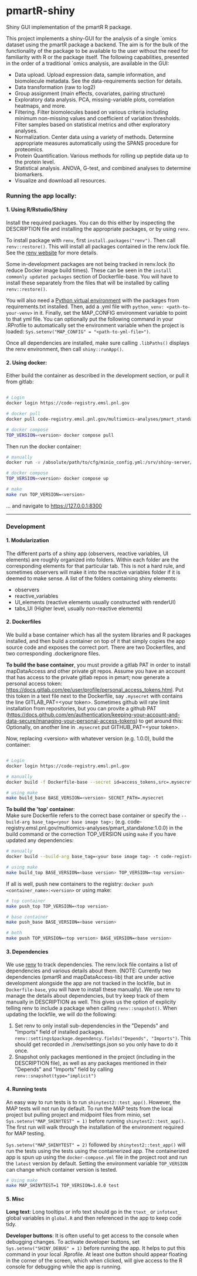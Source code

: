 # pmartR-shiny

Shiny GUI implementation of the pmartR R package.

This project implements a shiny-GUI for the analysis of a single \`omics dataset
using the pmartR package a backend.  The aim is for the bulk of the functionality
of the package to be available to the user without the need for familiarity with
R or the package itself.  The following capabilities, presented in the order of
a traditional `omics analysis, are available in the GUI:

- Data upload.  Upload expression data, sample information, and biomolecule metadata.  See the data-requirements section for details.
- Data transformation (raw to log2)
- Group assignment (main effects, covariates, pairing structure)
- Exploratory data analysis.  PCA, missing-variable plots, correlation heatmaps, and more.
- Filtering.  Filter biomolecules based on various criteria including minimum non-missing values and coefficient of variation thresholds.  Filter samples based on statistical metrics and other exploratory analyses.
- Normalization.  Center data using a variety of methods.  Determine appropriate measures automatically using the SPANS procedure for proteomics.
- Protein Quantification.  Various methods for rolling up peptide data up to the protein level.
- Statistical analysis.  ANOVA, G-test, and combined analyses to determine biomarkers.
- Visualize and download all resources.

### Running the app locally:

#### 1.  Using R/Rstudio/Shiny
Install the required packages.  You can do this either by inspecting the DESCRIPTION file and installing the appropriate packages, or by using `renv`.  

To install package with `renv`, first `install.packages("renv")`.  Then call `renv::restore()`.  This will install all packages contained in the renv.lock file.  See the [renv website](https://rstudio.github.io/renv/articles/renv.html) for more details.

Some in-development packages are not being tracked in renv.lock (to reduce Docker image build times).  These can be seen in the `install commonly updated packages` section of Dockerfile-base.  You will have to install these separately from the files that will be installed by calling `renv::restore()`.

You will also need a [Python virtual environment](https://packaging.python.org/en/latest/guides/installing-using-pip-and-virtual-environments/#creating-a-virtual-environment) with the packages from requirements.txt installed. 
Then, add a .yml file with `python_venv: <path-to-your-venv>` in it. Finally, set the MAP_CONFIG environment variable to point to that yml file. 
You can optionally put the following command in your .RProfile to automatically set the environment variable when the project is loaded: `Sys.setenv("MAP_CONFIG" = "<path-to-yml-file>")`.

Once all dependencies are installed, make sure calling `.libPaths()` displays the renv environment, then call `shiny::runApp()`.

#### 2.  Using docker:

Either build the container as described in the development section, or pull it from gitlab:

```bash

# Login 
docker login https://code-registry.emsl.pnl.gov

# docker pull
docker pull code-registry.emsl.pnl.gov/multiomics-analyses/pmart_standalone:<version>`

# docker compose
TOP_VERSION=<version> docker compose pull
```

Then run the docker container:
```bash
# manually
docker run -v /absolute/path/to/cfg/minio_config.yml:/srv/shiny-server/cfg/minio_config.yml -p 8300:8300 code-registry.emsl.pnl.gov/multiomics-analyses/pmart_standalone:<version>

# docker compose
TOP_VERSION=<version> docker compose up

# make
make run TOP_VERSION=<version>
```
... and navigate to https://127.0.0.1:8300


***

### **Development**

#### **1. Modularization**

The different parts of a shiny app (observers, reactive variables, UI elements) are roughly organized into folders.  Within each folder are the corresponding elements for that particular tab.  This is not a hard rule, and sometimes observers will make it into the reactive variables folder if it is deemed to make sense.  A list of the folders containing shiny elements:

- observers
- reactive_variables
- UI_elements (reactive elements usually constructed with renderUI)
- tabs_UI (Higher level, usually non-reactive elements)

#### **2. Dockerfiles**

We build a base container which has all the system libraries and R packages installed, and then build a container on top of it that simply copies the app source code and exposes the correct port.  There are two Dockerfiles, and two corresponding .dockerignore files.

**To build the base container**, you must provide a gitlab PAT in order to install mapDataAccess and other private git repos.  Assume you have an account that has access to the private gitlab repos in pmart; now generate a personal access token:  https://docs.gitlab.com/ee/user/profile/personal_access_tokens.html.  Put this token in a text file next to the Dockerfile, say `.mysecret` with contains the line GITLAB_PAT=&lt;your token&gt;.  Sometimes github will rate limit installation from repositories, but you can provite a github PAT (https://docs.github.com/en/authentication/keeping-your-account-and-data-secure/managing-your-personal-access-tokens) to get around this:  Optionally, on another line in `.mysecret` put GITHUB_PAT=&lt;your token&gt;.

Now, replacing &lt;version&gt; with whatever version (e.g. 1.0.0), build the container:

```bash

# Login 
docker login https://code-registry.emsl.pnl.gov

# manually
docker build -f Dockerfile-base --secret id=access_tokens,src=.mysecret -t code-registry.emsl.pnl.gov/multiomics-analyses/pmart_standalone/base:<version> .

# using make
make build_base BASE_VERSION=<version> SECRET_PATH=.mysecret
```

**To build the 'top' container**:  
Make sure Dockerfile refers to the correct base container or specify the `--build-arg base_tag=<your base image tag>;` (e.g. code-registry.emsl.pnl.gov/multiomics-analyses/pmart_standalone:1.0.0) in the build command or the correction TOP_VERSION using `make` if you have updated any dependencies:  

```bash
# manually
docker build --build-arg base_tag=<your base image tag> -t code-registry.emsl.pnl.gov/multiomics-analyses/pmart_standalone:<version> .

# using make
make build_top BASE_VERSION=<base version> TOP_VERSION=<top version>
```

If all is well, push new containers to the registry:  `docker push <container_name>:<version>` or using make:

```bash
# top container
make push_top TOP_VERSION=<top version>

# base container
make push_base BASE_VERSION=<base version>

# both
make push TOP_VERSION=<top version> BASE_VERSION=<base version>
```

#### **3. Dependencies**

We use [renv](https://rstudio.github.io/renv/articles/renv.html) to track dependencies.  The renv.lock file contains a list of dependencies and various details about them.  (NOTE:  Currently two dependencies (pmartR and mapDataAccess-lib) that are under active development alongside the app are not tracked in the lockfile, but in `Dockerfile-base`, you will have to install these manually).  We use renv to manage the details about dependencies, but try keep track of them manually in DESCRIPTION as well.  This gives us the option of explicity telling renv to include a package when calling `renv::snapshot()`.  When updating the lockfile, we will do the following:

1.  Set renv to only install sub-dependencies in the "Depends" and "Imports" field of installed packages. `renv::settings$package.dependency.fields("Depends", "Imports")`.  This should get recorded in ./renv/settings.json so you only have to do it once.
2.  Snapshot only packages mentioned in the project (including in the DESCRIPTION file), as well as any packages mentioned in their "Depends" and "Imports" field by calling `renv::snapshot(type="implicit")`

#### **4. Running tests**

An easy way to run tests is to run `shinytest2::test_app()`. However, the MAP tests will not run by default. To run the MAP tests from the local project but pulling project and midpoint files from minio, set `Sys.setenv("MAP_SHINYTEST" = 1)` before running `shinytest2::test_app()`. The first run will walk through the installation of the environment required for MAP testing.

`Sys.setenv("MAP_SHINYTEST" = 2)` followed by `shinytest2::test_app()` will run the tests using the tests using the containerized app.  The containerized app is spun up using the `docker-compose.yml` file in the project root and run the `latest` version by default.  Setting the environment variable `TOP_VERSION` can change which container version is tested.

```bash
# Using make
make MAP_SHINYTEST=1 TOP_VERSION=1.0.0 test
```


#### **5. Misc**

**Long text**:  Long tooltips or info text should go in the `ttext_` or `infotext_` global variables in `global.R` and then referenced in the app to keep code tidy.

**Developer buttons**:  It is often useful to get access to the console when debugging changes.  To activate developer buttons, set `Sys.setenv("SHINY_DEBUG" = 1)` before running the app.  It helps to put this command in your local .Rprofile.  At least one button should appear floating in the corner of the screen, which when clicked, will give access to the R console for debugging while the app is running.


